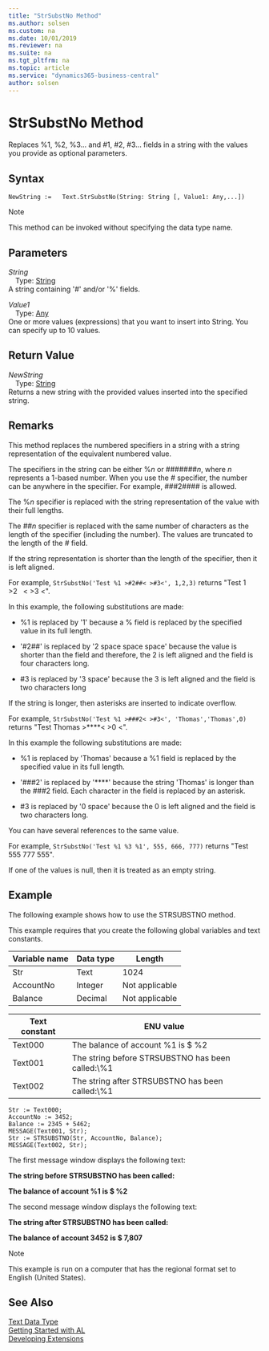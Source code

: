 ```yaml
---
title: "StrSubstNo Method"
ms.author: solsen
ms.custom: na
ms.date: 10/01/2019
ms.reviewer: na
ms.suite: na
ms.tgt_pltfrm: na
ms.topic: article
ms.service: "dynamics365-business-central"
author: solsen
---
```

[//]: # (START>DO_NOT_EDIT)
[//]: # (IMPORTANT:Do not edit any of the content between here and the END>DO_NOT_EDIT.)
[//]: # (Any modifications should be made in the .xml files in the ModernDev repo.)
# StrSubstNo Method
Replaces %1, %2, %3... and #1, #2, #3... fields in a string with the values you provide as optional parameters.


## Syntax
```
NewString :=   Text.StrSubstNo(String: String [, Value1: Any,...])
```
> [!NOTE]  
> This method can be invoked without specifying the data type name.  
## Parameters
*String*  
&emsp;Type: [String](../string/string-data-type.md)  
A string containing '#' and/or '%' fields.
        
*Value1*  
&emsp;Type: [Any](../any/any-data-type.md)  
One or more values (expressions) that you want to insert into String. You can specify up to 10 values.  


## Return Value
*NewString*  
&emsp;Type: [String](../string/string-data-type.md)  
Returns a new string with the provided values inserted into the specified string.  


[//]: # (IMPORTANT: END>DO_NOT_EDIT)

## Remarks  
 This method replaces the numbered specifiers in a string with a string representation of the equivalent numbered value.  
  
 The specifiers in the string can be either %*n* or \#\#\#\#\#\#\#*n*, where *n* represents a 1-based number. When you use the \# specifier, the number can be anywhere in the specifier. For example, \#\#\#2\#\#\#\# is allowed.  
  
 The %*n* specifier is replaced with the string representation of the value with their full lengths.  
  
 The \#\#*n* specifier is replaced with the same number of characters as the length of the specifier \(including the number\). The values are truncated to the length of the \# field.  
  
 If the string representation is shorter than the length of the specifier, then it is left aligned.  
  
 For example, `StrSubstNo('Test %1 >#2##< >#3<', 1,2,3)` returns "Test 1 >2   \< >3 \<".  
  
 In this example, the following substitutions are made:  
  
-   %1 is replaced by '1' because a % field is replaced by the specified value in its full length.  
  
-   '\#2\#\#' is replaced by '2 space space space' because the value is shorter than the field and therefore, the 2 is left aligned and the field is four characters long.  
  
-   \#3 is replaced by '3 space' because the 3 is left aligned and the field is two characters long  
  
 If the string is longer, then asterisks are inserted to indicate overflow.  
  
 For example, `StrSubstNo('Test %1 >###2< >#3<', 'Thomas','Thomas',0)` returns "Test Thomas >\*\*\*\*\< >0 \<".  
  
 In this example the following substitutions are made:  
  
-   %1 is replaced by 'Thomas' because a %1 field is replaced by the specified value in its full length.  
  
-   '\#\#\#2' is replaced by '\*\*\*\*' because the string 'Thomas' is longer than the \#\#\#2 field. Each character in the field is replaced by an asterisk.  
  
-   \#3 is replaced by '0 space' because the 0 is left aligned and the field is two characters long.  
  
 You can have several references to the same value.  
  
 For example, `StrSubstNo('Test %1 %3 %1', 555, 666, 777)` returns "Test 555 777 555".  
  
 If one of the values is null, then it is treated as an empty string.  
  
 <!--Links For more information about the STRSUBSTNO method in a multilanguage-enabled application, see [Developing Multilanguage-Enabled Applications](Developing-Multilanguage-Enabled-Applications.md).-->  
  
## Example  
 The following example shows how to use the STRSUBSTNO method.  
  
 This example requires that you create the following global variables and text constants.  
  
|Variable name|Data type|Length|  
|-------------------|---------------|------------|  
|Str|Text|1024|  
|AccountNo|Integer|Not applicable|  
|Balance|Decimal|Not applicable|  
  
|Text constant|ENU value|  
|-------------------|---------------|  
|Text000|The balance of account %1 is $ %2|  
|Text001|The string before STRSUBSTNO has been called:\\%1|  
|Text002|The string after STRSUBSTNO has been called:\\%1|  
  
```  
Str := Text000;  
AccountNo := 3452;   
Balance := 2345 + 5462;  
MESSAGE(Text001, Str);  
Str := STRSUBSTNO(Str, AccountNo, Balance);  
MESSAGE(Text002, Str);  
```  
  
 The first message window displays the following text:  
  
 **The string before STRSUBSTNO has been called:**  
  
 **The balance of account %1 is $ %2**  
  
 The second message window displays the following text:  
  
 **The string after STRSUBSTNO has been called:**  
  
 **The balance of account 3452 is $ 7,807**  
  
> [!NOTE]  
>  This example is run on a computer that has the regional format set to English \(United States\).  

## See Also
[Text Data Type](text-data-type.md)  
[Getting Started with AL](../../devenv-get-started.md)  
[Developing Extensions](../../devenv-dev-overview.md)